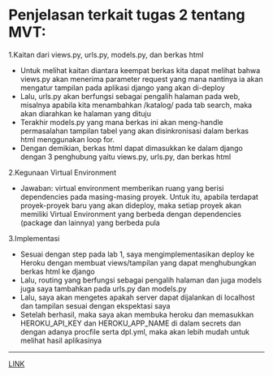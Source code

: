 # Penjelasan terkait tugas 2 tentang MVT:


1.Kaitan dari views.py, urls.py, models.py, dan berkas html
* Untuk melihat kaitan diantara keempat berkas kita dapat melihat bahwa
views.py akan menerima parameter request yang mana nantinya ia akan mengatur
tampilan pada aplikasi django yang akan di-deploy
* Lalu, urls.py akan berfungsi sebagai pengalih halaman pada web, misalnya
apabila kita menambahkan /katalog/ pada tab search, maka akan diarahkan
ke halaman yang dituju
* Terakhir models.py yang mana berkas ini akan meng-handle permasalahan
tampilan tabel yang akan disinkronisasi dalam berkas html menggunakan
loop for.
* Dengan demikian, berkas html dapat dimasukkan ke dalam django dengan
3 penghubung yaitu views.py, urls.py, dan berkas html

2.Kegunaan Virtual Environment
* Jawaban: virtual environment memberikan ruang yang berisi dependencies
pada masing-masing proyek. Untuk itu, apabila terdapat proyek-proyek
baru yang akan dideploy, maka setiap proyek akan memiliki Virtual
Environment yang berbeda dengan dependencies (package dan lainnya) yang 
berbeda pula

3.Implementasi
* Sesuai dengan step pada lab 1, saya mengimplementasikan deploy ke Heroku
dengan membuat views/tampilan yang dapat menghubungkan berkas html
ke django
* Lalu, routing yang berfungsi sebagai pengalih halaman dan juga models 
juga saya tambahkan pada urls.py dan models.py
* Lalu, saya akan mengetes apakah server dapat dijalankan di localhost
dan tampilan sesuai dengan ekspektasi saya
* Setelah berhasil, maka saya akan membuka heroku dan memasukkan HEROKU_API_KEY
dan HEROKU_APP_NAME di dalam secrets dan dengan adanya procfile
serta dpl.yml, maka akan lebih mudah untuk melihat hasil aplikasinya


___

[LINK](https://radentugas2pbp.herokuapp.com/katalog/) 